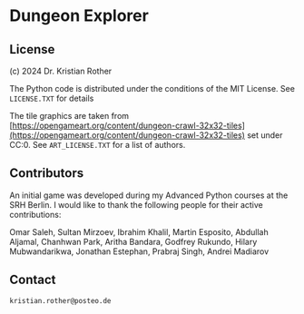 # Dungeon Explorer


## License

(c) 2024 Dr. Kristian Rother

The Python code is distributed under the conditions of the MIT License. See `LICENSE.TXT` for details

The tile graphics are taken from [https://opengameart.org/content/dungeon-crawl-32x32-tiles](https://opengameart.org/content/dungeon-crawl-32x32-tiles) set under CC:0. See `ART_LICENSE.TXT` for a list of authors.

## Contributors

An initial game was developed during my Advanced Python courses at the SRH Berlin.
I would like to thank the following people for their active contributions:

Omar Saleh, Sultan Mirzoev, Ibrahim Khalil, Martin Esposito, Abdullah Aljamal, Chanhwan Park, Aritha Bandara, Godfrey Rukundo, Hilary Mubwandarikwa, Jonathan Estephan, Prabraj Singh, Andrei Madiarov


## Contact

`kristian.rother@posteo.de`
